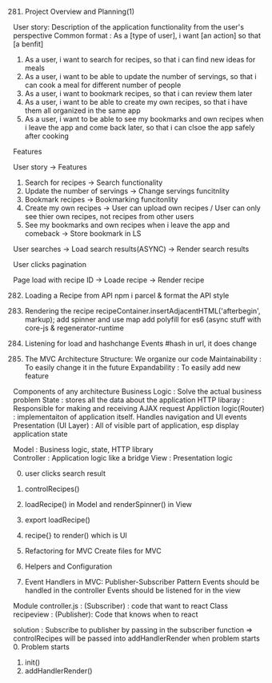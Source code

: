 281. Project Overview and Planning(1)

User story: Description of the application functionality from the user's perspective 
Common format : As a [type of user], i want [an action] so that [a benfit]

1. As a user, i want to search for recipes, so that i can find new ideas for meals 
2. As a user, i want to be able to update the number of servings, so that i can cook a meal for different number of people 
3. As a user, i want to bookmark recipes, so that i can review them later 
4. As a user, i want to be able to create my own recipes, so that i have them all organized in the same app 
5. As a user, i want to be able to see my bookmarks and own recipes when i leave the app and come back later, so that i can clsoe the app safely after cooking 

Features

User story -> Features
1. Search for recipes -> Search functionality
2. Update the number of servings -> Change servings funcitnlity 
3. Bookmark recipes -> Bookmarking funcitonlity 
4. Create my own recipes -> User can upload own recipes / User can only see thier own recipes, not recipes from other users 
5. See my bookmarks and own recipes when i leave the app and comeback -> Store bookmark in LS 

User searches -> Load search results(ASYNC) -> Render search results 

User clicks pagination 

Page load with recipe ID -> Loade recipe -> Render recipe 


282. Loading a Recipe from API
npm i parcel & format the API style


283. Rendering the recipe 
recipeContainer.insertAdjacentHTML('afterbegin', markup);
add spinner and use map 
add polyfill for es6 (async stuff with core-js & regenerator-runtime


284. Listening for load and hashchange Events
#hash in url, it does change  

285. The MVC Architecture 
Structure: We organize our code
Maintainability : To easily change it in the future 
Expandability : To easily add new feature 

Components of any architecture 
Business Logic : Solve the actual business problem 
State : stores all the data about the application
HTTP libaray : Responsible for making and receiving AJAX request
Appliction logic(Router) : implementaiton of application itself. Handles navigation and UI events
Presentation (UI Layer) : All of visible part of application, esp display application state 


Model : Business logic, state, HTTP library          
Controller : Application logic like a bridge
View : Presentation logic

0. user clicks search result 
1. controlRecipes()
2. loadRecipe() in Model and renderSpinner() in View
3. export loadRecipe() 
4. recipe{} to render() which is UI


286. Refactoring for MVC
Create files for MVC


287. Helpers and Configuration


288. Event Handlers in MVC: Publisher-Subscriber Pattern
Events should be handled in the controller
Events should be listened for in the view 

Module controller.js : (Subscriber) : code that want to react
Class recipeview : (Publisher): Code that knows when to react

solution : Subscribe to publisher by passing in the subscriber function
=> controlRecipes will be passed into addHandlerRender when problem starts
0. Problem starts
1. init()
2. addHandlerRender()